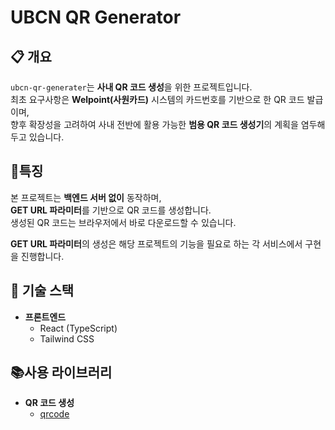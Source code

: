 # UBCN QR Generator

## 📋 개요
`ubcn-qr-generater`는 **사내 QR 코드 생성**을 위한 프로젝트입니다.  
최초 요구사항은 **Welpoint(사원카드)** 시스템의 카드번호를 기반으로 한 QR 코드 발급이며,  
향후 확장성을 고려하여 사내 전반에 활용 가능한 **범용 QR 코드 생성기**의 계획을 염두해두고 있습니다.


## 📌특징
본 프로젝트는 **백엔드 서버 없이** 동작하며,  
**GET URL 파라미터**를 기반으로 QR 코드를 생성합니다.  
생성된 QR 코드는 브라우저에서 바로 다운로드할 수 있습니다.

**GET URL 파라미터**의 생성은 해당 프로젝트의 기능을 필요로 하는 각 서비스에서 구현을 진행합니다.



## 🚀 기술 스택
- **프론트엔드**
    - React (TypeScript)
    - Tailwind CSS



## 📚사용 라이브러리
- **QR 코드 생성**
    - [qrcode](https://www.npmjs.com/package/qrcode)
